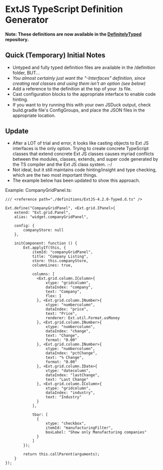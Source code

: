 # ExtJS TypeScript Definition Generator

#### Note: These definitions are now available in the [DefinitelyTyped](https://github.com/borisyankov/DefinitelyTyped) repository.

## Quick (Temporary) Initial Notes
* Untyped and fully typed definition files are available in the /definition folder, BUT...
* *You almost certainly just want the "-Interfaces" definition, since creating real classes and using them isn't an option (see below)*
* Add a reference to the definition at the top of your .ts file.
* Cast configuration blocks to the appropriate interface to enable code hinting.
* If you want to try running this with your own JSDuck output, check build.gradle file's ConfigGroups, and place the JSON files in the appropriate location.

## Update
* After a LOT of trial and error, it looks like casting objects to Ext JS interfaces is the only option. Trying to create concrete TypeScript classes that extend concrete Ext JS classes causes myriad conflicts between the modules, classes, extends, and super code generated by the TS compiler and the Ext JS class system. :-/
* Not ideal, but it still maintains code hinting/insight and type checking, which are the two most important things.
* The example below has been updated to show this approach.

Example: CompanyGridPanel.ts:
```
/// <reference path="./definitions/ExtJS-4.2.0-Typed.d.ts" />

Ext.define("CompanyGridPanel", <Ext.grid.IPanel>{
    extend: "Ext.grid.Panel",
    alias: "widget.companyGridPanel",

    config: {
        companyStore: null
    },

    initComponent: function () {
        Ext.applyIf(this, {
            itemId: "companyGridPanel",
            title: "Company Listing",
            store: this.companyStore,
            columnLines: true,
            
            columns: [
              <Ext.grid.column.IColumn>{
                  xtype: "gridcolumn",
                  dataIndex: "company",
                  text: "Company",
                  flex: 1
              }, <Ext.grid.column.INumber>{
                  xtype: "numbercolumn",
                  dataIndex: "price",
                  text: "Price",
                  renderer: Ext.util.Format.usMoney
              }, <Ext.grid.column.INumber>{
                  xtype: "numbercolumn",
                  dataIndex: "change",
                  text: "Change",
                  format: "0.00"
              }, <Ext.grid.column.INumber>{
                  xtype: "numbercolumn",
                  dataIndex: "pctChange",
                  text: "% Change",
                  format: "0.00"
              }, <Ext.grid.column.IDate>{
                  xtype: "datecolumn",
                  dataIndex: "lastChange",
                  text: "Last Change"
              }, <Ext.grid.column.IColumn>{
                  xtype: "gridcolumn",
                  dataIndex: "industry",
                  text: "Industry"
              }
            ],

            tbar: [
              {
                  xtype: "checkbox",
                  itemId: "manufacturingFilter",
                  boxLabel: "Show only Manufacturing companies"
              }
            ]
        });

        return this.callParent(arguments);
    }
});
```